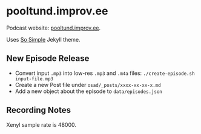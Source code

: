 # pooltund.improv.ee

Podcast website: [pooltund.improv.ee](https://pooltund.improv.ee).

Uses [So Simple](http://mmistakes.github.io/so-simple-theme/) Jekyll theme.


## New Episode Release

- Convert input `.mp3` into low-res `.mp3` and `.m4a` files: `./create-episode.sh input-file.mp3`
- Create a new Post file under `osad/_posts/xxxx-xx-xx-x.md`
- Add a new object about the episode to `data/episodes.json`

## Recording Notes

Xenyl sample rate is 48000.